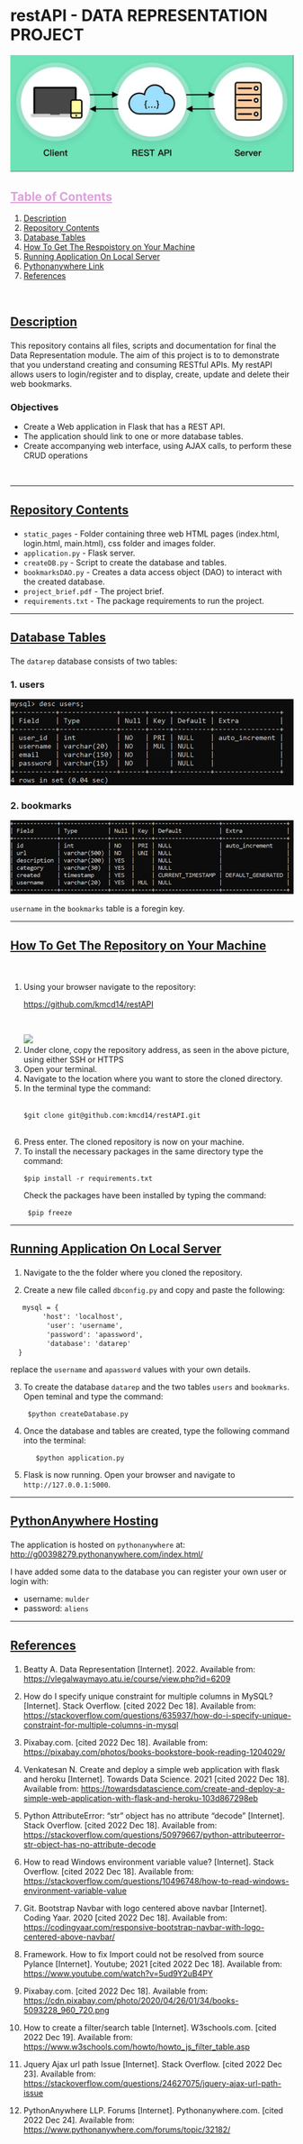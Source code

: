 # restAPI - DATA REPRESENTATION PROJECT

<img src='static_pages\images\restapi.png'>

<br>
<h2 style=color:#DDA0DD><b><u>Table of Contents</b></u></h2></summary>
  <ol>
    <li><a href='#Description'> Description</a></li>
    <li><a href='#Contents'>Repository Contents</a></li>
    <li><a href="#tables">Database Tables</a></li>
    <li><a href="#get">How To Get The Respoistory on Your Machine</a></li>
    <li><a href="#app">Running Application On Local Server</a></li>
    <li><a href="#host">Pythonanywhere Link</a></li>
    <li><a href="#ref">References</a></li> 
  </ol>

<br>
<h2><b><u><p id='Description'> Description</b></u></p></h2>

This repository contains all files, scripts and documentation for final the Data Representation module. The aim of this project is to to demonstrate that you understand creating and consuming RESTful APIs. My restAPI allows users to login/register and to display, create, update and delete their web bookmarks.


<h3>Objectives</h3>

- Create a Web application in Flask that has a REST API.
- The application should link to one or more database tables.
- Create accompanying web interface, using AJAX calls, to perform these CRUD operations


<br>

---

<h2><b><u><p id='Contents'>Repository Contents</b></u></p></h2>

- ```static_pages``` - Folder containing three web HTML pages (index.html, login.html, main.html), css folder and images folder.
- ````application.py```` - Flask server.
- ````createDB.py```` - Script to create the database and tables.
- ```bookmarksDAO.py``` - Creates a data access object (DAO) to interact with the created database.
- ```project_brief.pdf``` - The project brief.
- ```requirements.txt``` - The package requirements to run the project.


---

<h2><b><u><p id='tables'>Database Tables</b></u></p></h2>

 The ```datarep``` database consists of two tables:

<h3>1. users</h3>

<img src='static_pages\images\users_table.png'>

<br>

<h3>2. bookmarks</h3>

<img src='static_pages\images\bookmarks_table.png'>

<br>

```username``` in the ```bookmarks``` table is a foregin key.

 ---

<h2><b><u><p id='get'> How To Get The Repository on Your Machine</b></u></p></h2>
<br>
<ol>

<li>Using your browser navigate to the repository:  

https://github.com/kmcd14/restAPI


<br> </il>



<img src='static_pages\images\repository.png'>

<br>

<li>Under clone, copy the repository address, as seen in the above picture, using either SSH or HTTPS</li>
<li> Open your terminal.</li>
<li> Navigate to the location where you want to store the cloned directory.</li>
<li>In the terminal type the command:

<br>

<br>

    
    $git clone git@github.com:kmcd14/restAPI.git

<br>
</li>
<li>Press enter. The cloned repository is now on your machine.
</li>
<li> To install the necessary packages in the same directory type the command: 

<br>

    $pip install -r requirements.txt


Check the packages have been installed by typing the command: 

     $pip freeze
</ol>


---

<h2><b><u><p id='app'> Running Application On Local Server</b></u></p></h2>

1. Navigate to the the folder where you cloned the repository.

2. Create a new file called ```dbconfig.py``` and copy and paste the following:

```
   mysql = {
        'host': 'localhost',
         'user': 'username',
         'password': 'apassword',
         'database': 'datarep'
  }

```


replace the `username` and `apassword` values with your own details.

3. To create the database ```datarep``` and the two tables ```users``` and ```bookmarks```. Open teminal and type the command:

        $python createDatabase.py

4. Once the database and tables are created, type the following command into the terminal:

          $python application.py

5. Flask is now running. Open your browser and navigate to ```http://127.0.0.1:5000```.



---

<h2><b><u><p id='host'>PythonAnywhere Hosting</b></u></p></h2>

The application is hosted on ```pythonanywhere``` at: http://g00398279.pythonanywhere.com/index.html/


I have added some data to the database you can register your own user or login with:

- username: ```mulder```
- password: ```aliens```

 ---


<h2><b><u><p id='ref'>References</b></u></p></h2>

1.	Beatty A. Data Representation [Internet]. 2022. Available from: https://vlegalwaymayo.atu.ie/course/view.php?id=6209
 	 
2.	How do I specify unique constraint for multiple columns in MySQL? [Internet]. Stack Overflow. [cited 2022 Dec 18]. Available from: https://stackoverflow.com/questions/635937/how-do-i-specify-unique-constraint-for-multiple-columns-in-mysql
 	 
3.	Pixabay.com. [cited 2022 Dec 18]. Available from: https://pixabay.com/photos/books-bookstore-book-reading-1204029/
 	 
4.	Venkatesan N. Create and deploy a simple web application with flask and heroku [Internet]. Towards Data Science. 2021 [cited 2022 Dec 18]. Available from: https://towardsdatascience.com/create-and-deploy-a-simple-web-application-with-flask-and-heroku-103d867298eb
 	 
5.	Python AttributeError: “str” object has no attribute “decode” [Internet]. Stack Overflow. [cited 2022 Dec 18]. Available from: https://stackoverflow.com/questions/50979667/python-attributeerror-str-object-has-no-attribute-decode
 	 
6.	How to read Windows environment variable value? [Internet]. Stack Overflow. [cited 2022 Dec 18]. Available from: https://stackoverflow.com/questions/10496748/how-to-read-windows-environment-variable-value
 	 
7.	Git. Bootstrap Navbar with logo centered above navbar [Internet]. Coding Yaar. 2020 [cited 2022 Dec 18]. Available from: https://codingyaar.com/responsive-bootstrap-navbar-with-logo-centered-above-navbar/
 	 
8.	Framework. How to fix Import could not be resolved from source Pylance [Internet]. Youtube; 2021 [cited 2022 Dec 18]. Available from: https://www.youtube.com/watch?v=5ud9Y2uB4PY
 	 
9.	Pixabay.com. [cited 2022 Dec 18]. Available from: https://cdn.pixabay.com/photo/2020/04/26/01/34/books-5093228_960_720.png
 	 
10.	How to create a filter/search table [Internet]. W3schools.com. [cited 2022 Dec 19]. Available from: https://www.w3schools.com/howto/howto_js_filter_table.asp

11. Jquery Ajax url path Issue [Internet]. Stack Overflow. [cited 2022 Dec 23]. Available from: https://stackoverflow.com/questions/24627075/jquery-ajax-url-path-issue

12. PythonAnywhere LLP. Forums [Internet]. Pythonanywhere.com. [cited 2022 Dec 24]. Available from: https://www.pythonanywhere.com/forums/topic/32182/


